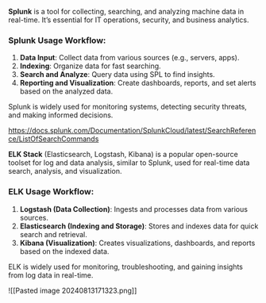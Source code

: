 


**Splunk** is a tool for collecting, searching, and analyzing machine data in real-time. It’s essential for IT operations, security, and business analytics.

### **Splunk Usage Workflow:**

1. **Data Input**: Collect data from various sources (e.g., servers, apps).
2. **Indexing**: Organize data for fast searching.
3. **Search and Analyze**: Query data using SPL to find insights.
4. **Reporting and Visualization**: Create dashboards, reports, and set alerts based on the analyzed data.

Splunk is widely used for monitoring systems, detecting security threats, and making informed decisions.

https://docs.splunk.com/Documentation/SplunkCloud/latest/SearchReference/ListOfSearchCommands


**ELK Stack** (Elasticsearch, Logstash, Kibana) is a popular open-source toolset for log and data analysis, similar to Splunk, used for real-time data search, analysis, and visualization.

### **ELK Usage Workflow:**

1. **Logstash (Data Collection)**: Ingests and processes data from various sources.
2. **Elasticsearch (Indexing and Storage)**: Stores and indexes data for quick search and retrieval.
3. **Kibana (Visualization)**: Creates visualizations, dashboards, and reports based on the indexed data.

ELK is widely used for monitoring, troubleshooting, and gaining insights from log data in real-time.

![[Pasted image 20240813171323.png]]
